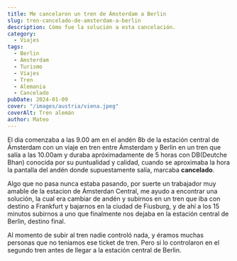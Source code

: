 ```yaml
---
title: Me cancelaron un tren de Ámsterdam a Berlin
slug: tren-cancelado-de-amsterdam-a-berlin
description: Cómo fue la solución a esta cancelación.
category:
  - Viajes
tags:
  - Berlin
  - Ámsterdam
  - Turismo
  - Viajes
  - Tren 
  - Alemania
  - Cancelado
pubDate: 2024-01-09
cover: "/images/austria/viena.jpeg"
coverAlt: Tren alemán
author: Mateo 
---
```


El dia comenzaba a las 9.00 am en el andén 8b de la estación central de Ámsterdam con un viaje en tren entre Ámsterdam y Berlin en un tren que salía a las 10.00am y duraba apróximadamente de 5 horas con DB(Deutche Bhan) conocida por su puntualidad y calidad, cuando se aproximaba la hora la pantalla del andén donde supuestamente salía, marcaba **cancelado**. 

Algo que no pasa nunca estaba pasando, por suerte un trabajador muy amable de la estacion de Ámsterdan Central, me ayudo a encontrar una solución, la cual era cambiar de andén y subirnos en un tren que iba con destino a Frankfurt y bajarnos en la ciudad de Fiusburg, y de ahí a los 15 minutos subirnos a uno que finalmente nos dejaba en la estación central de Berlin, destino final.

Al momento de subir al tren nadie controló nada, y éramos muchas personas que no teniamos ese ticket de tren. Pero si lo controlaron en el segundo tren antes de llegar a la estación central de Berlin.



